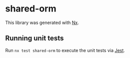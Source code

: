# shared-orm

This library was generated with [Nx](https://nx.dev).

## Running unit tests

Run `nx test shared-orm` to execute the unit tests via [Jest](https://jestjs.io).
